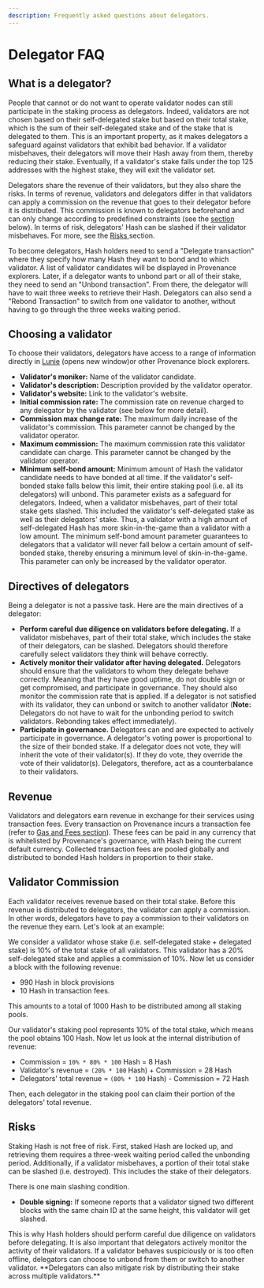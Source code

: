 ```yaml
---
description: Frequently asked questions about delegators.
---
```


# Delegator FAQ

## What is a delegator?

People that cannot or do not want to operate validator nodes can still participate in the staking process as delegators. Indeed, validators are not chosen based on their self-delegated stake but based on their total stake, which is the sum of their self-delegated stake and of the stake that is delegated to them. This is an important property, as it makes delegators a safeguard against validators that exhibit bad behavior. If a validator misbehaves, their delegators will move their Hash away from them, thereby reducing their stake. Eventually, if a validator's stake falls under the top 125 addresses with the highest stake, they will exit the validator set.

Delegators share the revenue of their validators, but they also share the risks. In terms of revenue, validators and delegators differ in that validators can apply a commission on the revenue that goes to their delegator before it is distributed. This commission is known to delegators beforehand and can only change according to predefined constraints \(see the [section](https://app.gitbook.com/@provenance/s/provenance-docs/~/drafts/-MW0u33Y0GlSHBhBNdTo/faq/delegator-faq/@drafts#validator-commission) below\). In terms of risk, delegators' Hash can be slashed if their validator misbehaves. For more, see the [Risks ](https://app.gitbook.com/@provenance/s/provenance-docs/~/drafts/-MW0u33Y0GlSHBhBNdTo/faq/delegator-faq/@drafts#risks)section.

To become delegators, Hash holders need to send a "Delegate transaction" where they specify how many Hash they want to bond and to which validator. A list of validator candidates will be displayed in Provenance explorers. Later, if a delegator wants to unbond part or all of their stake, they need to send an "Unbond transaction". From there, the delegator will have to wait three weeks to retrieve their Hash. Delegators can also send a "Rebond Transaction" to switch from one validator to another, without having to go through the three weeks waiting period.



## Choosing a validator

To choose their validators, delegators have access to a range of information directly in [Lunie](https://lunie.io/) \(opens new window\)or other Provenance block explorers.

* **Validator's moniker:** Name of the validator candidate.
* **Validator's description:** Description provided by the validator operator. 
* **Validator's website:** Link to the validator's website. 
* **Initial commission rate:** The commission rate on revenue charged to any delegator by the validator \(see below for more detail\). 
* **Commission max change rate:** The maximum daily increase of the validator's commission. This parameter cannot be changed by the validator operator. 
* **Maximum commission:** The maximum commission rate this validator candidate can charge. This parameter cannot be changed by the validator operator. 
* **Minimum self-bond amount:** Minimum amount of Hash the validator candidate needs to have bonded at all time. If the validator's self-bonded stake falls below this limit, their entire staking pool \(i.e. all its delegators\) will unbond. This parameter exists as a safeguard for delegators. Indeed, when a validator misbehaves, part of their total stake gets slashed. This included the validator's self-delegated stake as well as their delegators' stake. Thus, a validator with a high amount of self-delegated Hash has more skin-in-the-game than a validator with a low amount. The minimum self-bond amount parameter guarantees to delegators that a validator will never fall below a certain amount of self-bonded stake, thereby ensuring a minimum level of skin-in-the-game. This parameter can only be increased by the validator operator.

## Directives of delegators

Being a delegator is not a passive task. Here are the main directives of a delegator:

* **Perform careful due diligence on validators before delegating.** If a validator misbehaves, part of their total stake, which includes the stake of their delegators, can be slashed. Delegators should therefore carefully select validators they think will behave correctly.
* **Actively monitor their validator after having delegated.** Delegators should ensure that the validators to whom they delegate behave correctly. Meaning that they have good uptime, do not double sign or get compromised, and participate in governance. They should also monitor the commission rate that is applied. If a delegator is not satisfied with its validator, they can unbond or switch to another validator \(**Note:** Delegators do not have to wait for the unbonding period to switch validators. Rebonding takes effect immediately\).
* **Participate in governance.** Delegators can and are expected to actively participate in governance. A delegator's voting power is proportional to the size of their bonded stake. If a delegator does not vote, they will inherit the vote of their validator\(s\). If they do vote, they override the vote of their validator\(s\). Delegators, therefore, act as a counterbalance to their validators.

## Revenue

Validators and delegators earn revenue in exchange for their services using transaction fees.  Every transaction on Provenance incurs a transaction fee \(refer to [Gas and Fees section](../../blockchain/basics/gas-and-fees.md)\). These fees can be paid in any currency that is whitelisted by Provenance's governance, with Hash being the current default currency. Collected transaction fees are pooled globally and distributed to bonded Hash holders in proportion to their stake.

## Validator Commission

Each validator receives revenue based on their total stake. Before this revenue is distributed to delegators, the validator can apply a commission. In other words, delegators have to pay a commission to their validators on the revenue they earn. Let's look at an example:

We consider a validator whose stake \(i.e. self-delegated stake + delegated stake\) is 10% of the total stake of all validators. This validator has a 20% self-delegated stake and applies a commission of 10%. Now let us consider a block with the following revenue:

* 990 Hash in block provisions
* 10 Hash in transaction fees.

This amounts to a total of 1000 Hash to be distributed among all staking pools.

Our validator's staking pool represents 10% of the total stake, which means the pool obtains 100 Hash. Now let us look at the internal distribution of revenue:

* Commission = `10% * 80% * 100` Hash = 8 Hash
* Validator's revenue = `(20% * 100` Hash\) + Commission = 28 Hash
* Delegators' total revenue = `(80% * 100` Hash\) - Commission = 72 Hash

Then, each delegator in the staking pool can claim their portion of the delegators' total revenue.

## Risks

Staking Hash is not free of risk. First, staked Hash are locked up, and retrieving them requires a three-week waiting period called the unbonding period. Additionally, if a validator misbehaves, a portion of their total stake can be slashed \(i.e. destroyed\). This includes the stake of their delegators.

There is one main slashing condition.

* **Double signing:** If someone reports that a validator signed two different blocks with the same chain ID at the same height, this validator will get slashed.

This is why Hash holders should perform careful due diligence on validators before delegating. It is also important that delegators actively monitor the activity of their validators. If a validator behaves suspiciously or is too often offline, delegators can choose to unbond from them or switch to another validator. \*\*Delegators can also mitigate risk by distributing their stake across multiple validators.\*\*

## 



